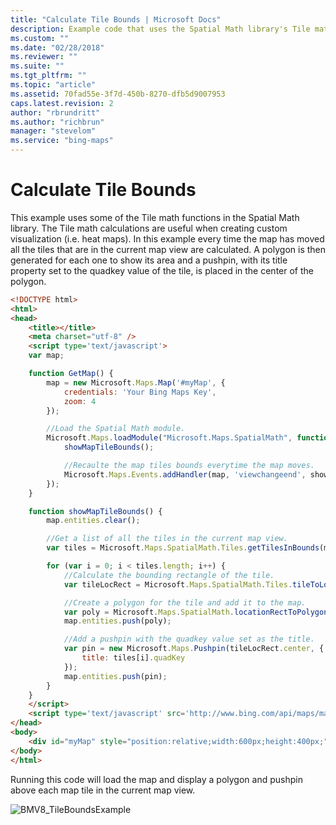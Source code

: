 ```yaml
---
title: "Calculate Tile Bounds | Microsoft Docs"
description: Example code that uses the Spatial Math library's Tile math functions to create custom visualizations.
ms.custom: ""
ms.date: "02/28/2018"
ms.reviewer: ""
ms.suite: ""
ms.tgt_pltfrm: ""
ms.topic: "article"
ms.assetid: 70fad55e-3f7d-450b-8270-dfb5d9007953
caps.latest.revision: 2
author: "rbrundritt"
ms.author: "richbrun"
manager: "stevelom"
ms.service: "bing-maps"
---
```


# Calculate Tile Bounds

This example uses some of the Tile math functions in the Spatial Math library. The Tile math calculations are useful when creating custom visualization (i.e. heat maps). In this example every time the map has moved all the tiles that are in the current map view are calculated. A polygon is then generated for each one to show its area and a pushpin, with its title property set to the quadkey value of the tile, is placed in the center of the polygon.

```html
<!DOCTYPE html>
<html>
<head>
    <title></title>
    <meta charset="utf-8" />
	<script type='text/javascript'>
    var map;

    function GetMap() {
        map = new Microsoft.Maps.Map('#myMap', {
            credentials: 'Your Bing Maps Key',
            zoom: 4
        });

        //Load the Spatial Math module.
        Microsoft.Maps.loadModule("Microsoft.Maps.SpatialMath", function () {
            showMapTileBounds();

            //Recaulte the map tiles bounds everytime the map moves.
            Microsoft.Maps.Events.addHandler(map, 'viewchangeend', showMapTileBounds);
        });
    }

    function showMapTileBounds() {
        map.entities.clear();

        //Get a list of all the tiles in the current map view.
        var tiles = Microsoft.Maps.SpatialMath.Tiles.getTilesInBounds(map.getBounds(), map.getZoom());

        for (var i = 0; i < tiles.length; i++) {
            //Calculate the bounding rectangle of the tile.
            var tileLocRect = Microsoft.Maps.SpatialMath.Tiles.tileToLocationRect(tiles[i]);

            //Create a polygon for the tile and add it to the map.
            var poly = Microsoft.Maps.SpatialMath.locationRectToPolygon(tileLocRect);
            map.entities.push(poly);

            //Add a pushpin with the quadkey value set as the title. 
            var pin = new Microsoft.Maps.Pushpin(tileLocRect.center, {
                title: tiles[i].quadKey
            });
            map.entities.push(pin);
        }
    }
    </script>
    <script type='text/javascript' src='http://www.bing.com/api/maps/mapcontrol?callback=GetMap' async defer></script>
</head>
<body>
    <div id="myMap" style="position:relative;width:600px;height:400px;"></div>
</body>
</html>
```

Running this code will load the map and display a polygon and pushpin above each map tile in the current map view.

![BMV8_TileBoundsExample](../../media/bmv8-tileboundsexample.PNG)
